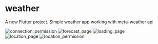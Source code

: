 # weather

A new Flutter project. 
Simple weather app working with meta-weather api

![connection_permission](https://user-images.githubusercontent.com/46086662/142467816-8f05f01c-a3f5-475f-9bda-085ed01425d3.png)
![forecast_page](https://user-images.githubusercontent.com/46086662/142467818-cdd9c74d-643c-43ad-9a88-d9856973e1c5.png)
![loading_page](https://user-images.githubusercontent.com/46086662/142467822-b9632643-b6ae-428a-9254-fe25c46b79c1.png)
![location_page](https://user-images.githubusercontent.com/46086662/142467826-fe7ac2f5-39da-4073-ae26-afe2c708fb10.png)
![location_permission](https://user-images.githubusercontent.com/46086662/142467828-bda748f4-774c-4b93-9c2c-cda85331e7ae.png)
